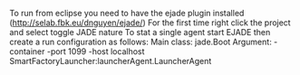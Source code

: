 To run from eclipse you need to have the ejade plugin installed (http://selab.fbk.eu/dnguyen/ejade/)
For the first time right click the project and select toggle JADE nature
To stat a single agent
start EJADE
then create a run configuration as follows:
Main class: jade.Boot
Argument: -container -port 1099 -host localhost SmartFactoryLauncher:launcherAgent.LauncherAgent
